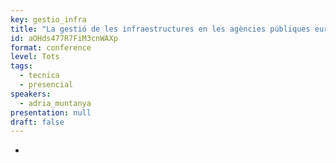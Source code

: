 ```yaml
---
key: gestio_infra
title: "La gestió de les infraestructures en les agències públiques europees"
id: aOHds477R7FiM3cnWAXp
format: conference
level: Tots
tags:
  - tecnica
  - presencial
speakers:
  - adria_muntanya
presentation: null
draft: false
---
```


-
